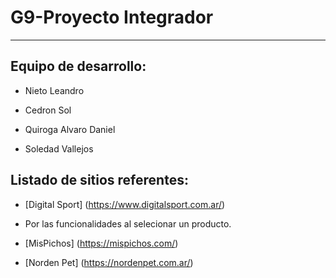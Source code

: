 # G9-Proyecto Integrador

<!-- --------------------------------------------------------------------- -->
___

## Equipo de desarrollo:

- Nieto Leandro

- Cedron Sol

- Quiroga Alvaro Daniel

- Soledad Vallejos

## Listado de sitios referentes:
 - [Digital Sport] (https://www.digitalsport.com.ar/) 

- Por las funcionalidades al selecionar un producto.

- [MisPichos] (https://mispichos.com/)

- [Norden Pet] (https://nordenpet.com.ar/)

 
